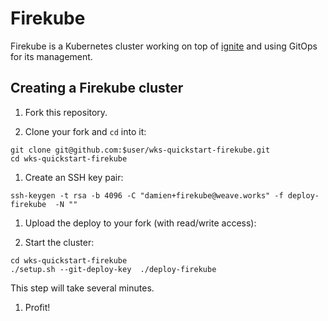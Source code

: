 # Firekube

Firekube is a Kubernetes cluster working on top of [ignite][gh-ignite] and
using GitOps for its management.

## Creating a Firekube cluster

1. Fork this repository.

1. Clone your fork and `cd` into it:

```console
git clone git@github.com:$user/wks-quickstart-firekube.git
cd wks-quickstart-firekube
```

1. Create an SSH key pair:

```console
ssh-keygen -t rsa -b 4096 -C "damien+firekube@weave.works" -f deploy-firekube  -N ""
```

1. Upload the deploy to your fork (with read/write access):

1. Start the cluster:

```console
cd wks-quickstart-firekube
./setup.sh --git-deploy-key  ./deploy-firekube
```

This step will take several minutes.

1. Profit!

[gh-ignite]: https://github.com/weaveworks/ignite
[gh-firecracker]: https://github.com/firecracker-microvm/firecracker
